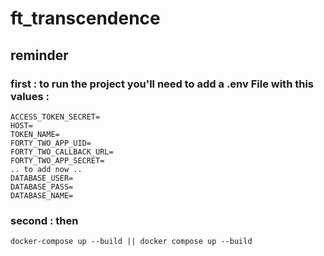 # ft_transcendence

## reminder

### first : to run the project you'll need to add a .env File with this values : 
```
ACCESS_TOKEN_SECRET=
HOST=
TOKEN_NAME=
FORTY_TWO_APP_UID=
FORTY_TWO_CALLBACK_URL=
FORTY_TWO_APP_SECRET=
.. to add now ..
DATABASE_USER=
DATABASE_PASS=
DATABASE_NAME=
```
### second  :  then 
```
docker-compose up --build || docker compose up --build
```